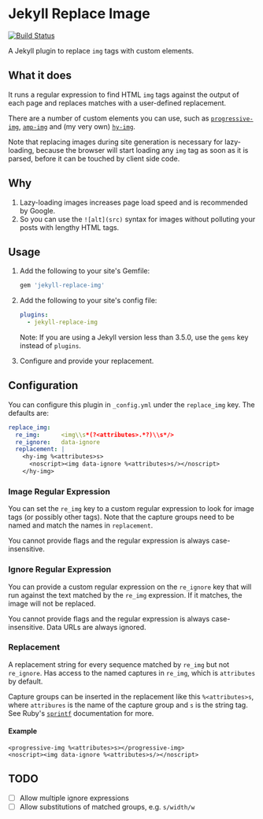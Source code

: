 # Jekyll Replace Image

[![Build Status](https://travis-ci.org/qwtel/jekyll-replace-img.svg?branch=master)](https://travis-ci.org/qwtel/jekyll-replace-img)

A Jekyll plugin to replace `img` tags with custom elements.


## What it does

It runs a regular expression to find HTML `img` tags against the output of each page and replaces matches with a user-defined replacement. 

There are a number of custom elements you can use, such as [`progressive-img`][pi], [`amp-img`][ai] and (my very own) [`hy-img`][hy].

[io]: https://developer.mozilla.org/en-US/docs/Web/API/Intersection_Observer_API
[pi]: https://www.webcomponents.org/element/progressive-img
[ai]: https://www.ampproject.org/docs/reference/components/amp-img
[hy]: https://github.com/qwtel/hy-img

Note that replacing images during site generation is necessary for lazy-loading, because the browser will start loading any `img` tag as soon as it is parsed, before it can be touched by client side code.

## Why

1. Lazy-loading images increases page load speed and is recommended by Google.
2. So you can use the `![alt](src)` syntax for images without polluting your posts with lengthy HTML tags.

## Usage

1.  Add the following to your site's Gemfile:

    ```ruby
    gem 'jekyll-replace-img'
    ```

2.  Add the following to your site's config file:

    ```yml
    plugins:
      - jekyll-replace-img
    ```
    Note: If you are using a Jekyll version less than 3.5.0, use the `gems` key instead of `plugins`.
  
3.  Configure and provide your replacement.

## Configuration

You can configure this plugin in `_config.yml` under the `replace_img` key. The defaults are:

```yml
replace_img:
  re_img:      <img\\s*(?<attributes>.*?)\\s*/>
  re_ignore:   data-ignore
  replacement: |
    <hy-img %<attributes>s>
      <noscript><img data-ignore %<attributes>s/></noscript>
    </hy-img>
```

### Image Regular Expression
You can set the `re_img` key to a custom regular expression to look for image tags (or possibly other tags). Note that the capture groups need to be named and match the names in `replacement`. 

You cannot provide flags and the regular expression is always case-insensitive.

### Ignore Regular Expression
You can provide a custom regular expression on the `re_ignore` key that will run against the text matched by the `re_img` expression. If it matches, the image will not be replaced. 

You cannot provide flags and the regular expression is always case-insensitive. Data URLs are always ignored.

### Replacement

A replacement string for every sequence matched by `re_img` but not `re_ignore`. Has access to the named captures in `re_img`, which is `attributes` by default. 

Capture groups can be inserted in the replacement like this `%<attributes>s`, where `attribures` is the name of the capture group and `s` is the string tag. See Ruby's [`sprintf`][sprintf] documentation for more. 

[sprintf]: https://ruby-doc.org/core-2.6.2/Kernel.html#method-i-sprintf

#### Example

    <progressive-img %<attributes>s></progressive-img>
    <noscript><img data-ignore %<attributes>s/></noscript>


## TODO

- [ ] Allow multiple ignore expressions
- [ ] Allow substitutions of matched groups, e.g. `s/width/w`
